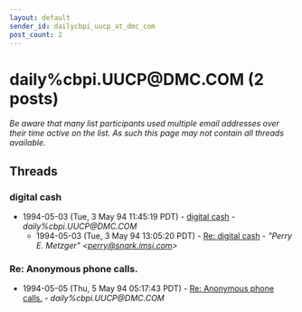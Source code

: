 ```yaml
---
layout: default
sender_id: dailycbpi_uucp_at_dmc_com
post_count: 2
---
```


# daily%cbpi.UUCP<span>@</span>DMC.COM (2 posts)

_Be aware that many list participants used multiple email addresses over their time active on the list. As such this page may not contain all threads available._

## Threads

### digital cash
+ 1994-05-03 (Tue, 3 May 94 11:45:19 PDT) - [digital cash](/archive/1994/05/c7653742f56974c07dc8c99781fdff0292c1d1a9edce322db012ce0d7d535713) - _daily%cbpi.UUCP@DMC.COM_
  + 1994-05-03 (Tue, 3 May 94 13:05:20 PDT) - [Re: digital cash](/archive/1994/05/01309163caa54b4cee5ec9351c27ed1c0da814fe1fc8edf8703dadb0097cbce3) - _"Perry E. Metzger" \<perry@snark.imsi.com\>_

### Re:  Anonymous phone calls.
+ 1994-05-05 (Thu, 5 May 94 05:17:43 PDT) - [Re:  Anonymous phone calls.](/archive/1994/05/12e87441545706ed9ab94abe36535ff391325b018e23489e18845411bfb598bd) - _daily%cbpi.UUCP@DMC.COM_

